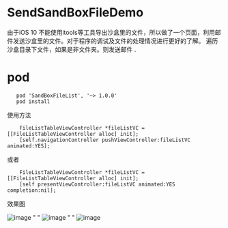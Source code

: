 # SendSandBoxFileDemo

由于iOS 10 不能使用itools等工具导出沙盒里的文件，所以做了一个页面，利用邮件发送沙盒里的文件。对于程序的调试及文件的处理情况进行更好的了解。
遍历沙盒目录下文件，如果是非文件夹。则发送邮件  . 

# pod 
```
   pod 'SandBoxFileList', '~> 1.0.0'
   pod install
```

使用方法 
```objc
    FileListTableViewController *fileListVC = [[FileListTableViewController alloc] init];
    [self.navigationController pushViewController:fileListVC animated:YES];
```
或者
```objc
    FileListTableViewController *fileListVC = [[FileListTableViewController alloc] init];
    [self presentViewController:fileListVC animated:YES completion:nil];
```

效果图

![image](https://github.com/lihongli528628/SendSandBoxFileDemo/blob/master/SnapImage/SandBoxList.png) "     "  ![image](https://github.com/lihongli528628/SendSandBoxFileDemo/blob/master/SnapImage/SendMail.png)  "     "    ![image](https://github.com/lihongli528628/SendSandBoxFileDemo/blob/master/SnapImage/TestFile.png)
